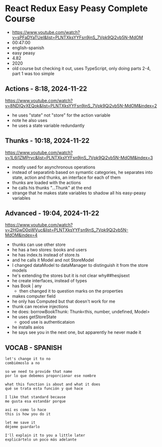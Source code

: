 # React Redux Easy Peasy Complete Course

- https://www.youtube.com/watch?v=sPFaDYaTUeI&list=PLNTXksYYFsn9jnS_7Vpk9Qi2vb5N-MdOM
- 00:47:00
- english-spanish
- easy peasy
- 4.82
- 2020
- old course but checking it out, uses TypeScript, only doing parts 2-4, part 1 was too simple

## Actions - 8:18, 2024-11-22

https://www.youtube.com/watch?v=8NDIQyXEQok&list=PLNTXksYYFsn9jnS_7Vpk9Qi2vb5N-MdOM&index=2

- he uses "state" not "store" for the action variable
- note he also uses <this>
- he uses a state variable redundantly

## Thunks - 10:18, 2024-11-22

https://www.youtube.com/watch?v=1L6i1ZMPrvc&list=PLNTXksYYFsn9jnS_7Vpk9Qi2vb5N-MdOM&index=3

- mostly used for asynchronous operations
- instead of separatinb based on symantic categories, he separates into state, action and thunks, an interface for each of them
- thunks are loaded with the actions
- he calls his thunks "...Thunk" at the end
- strange that he makes state variables to shadow all his easy-peasy variables

## Advanced - 19:04, 2024-11-22

https://www.youtube.com/watch?v=2HGwD0qWVuc&list=PLNTXksYYFsn9jnS_7Vpk9Qi2vb5N-MdOM&index=4

- thunks can use other store
- he has a two stores: books and users
- he has index.ts instead of store.ts
- and he calls it Model and not StoreModel
- I changed dataModel to dataManager to distinguish it from the store models
- he's extending the stores but it is not clear why##hesjisext
- he create interfaces, instead of types
- has Book | any
  - then changed it to question marks on the properties
- makes computer field
- he only has Computed<this> but that doesn't work for me
- thunk can receive injections
- he does: borrowBookThunk: Thunk<this, number, undefined, Model>
- he uses getStoreState
  - good use is authenticataion
- he installs axios
- he says see you in the next one, but apparently he never made it

## VOCAB - SPANISH

```
let's change it to no
combiémoslo a no

so we need to provide that name
por lo que debemos proporcionar ese nombre

what this function is about and what it does
qué se trata esta función y qué hace

I like that standard because
me gusta esa estandár porque

así es como lo hace
this is how you do it

let me save it
déjeme guardarlo

I'll explain it to you a little later
explicártelo un poco más adelante

```
